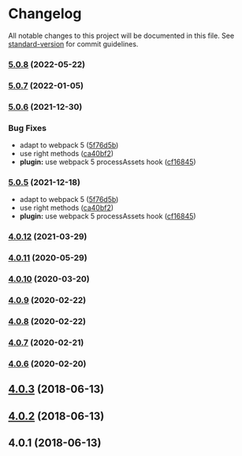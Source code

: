 # Changelog

All notable changes to this project will be documented in this file. See [standard-version](https://github.com/conventional-changelog/standard-version) for commit guidelines.

### [5.0.8](https://github.com/sndyuk/mangle-css-class-webpack-plugin/compare/v5.0.7...v5.0.8) (2022-05-22)

### [5.0.7](https://github.com/sndyuk/mangle-css-class-webpack-plugin/compare/v5.0.6...v5.0.7) (2022-01-05)

### [5.0.6](https://github.com/sndyuk/mangle-css-class-webpack-plugin/compare/v4.0.12...v5.0.6) (2021-12-30)


### Bug Fixes

* adapt to webpack 5 ([5f76d5b](https://github.com/sndyuk/mangle-css-class-webpack-plugin/commit/5f76d5b86abbc667f8b1a04b628cff0dee461e61))
* use right methods ([ca40bf2](https://github.com/sndyuk/mangle-css-class-webpack-plugin/commit/ca40bf25c75cdc197d57e7031b8f99ac0b012a91))
* **plugin:** use webpack 5 processAssets hook ([cf16845](https://github.com/sndyuk/mangle-css-class-webpack-plugin/commit/cf16845d7915ea9ba77d412dc9df63ac8f424c88))

### [5.0.5](https://github.com/sndyuk/mangle-css-class-webpack-plugin/compare/v4.0.12...v5.0.5) (2021-12-18)

* adapt to webpack 5 ([5f76d5b](https://github.com/sndyuk/mangle-css-class-webpack-plugin/commit/5f76d5b86abbc667f8b1a04b628cff0dee461e61))
* use right methods ([ca40bf2](https://github.com/sndyuk/mangle-css-class-webpack-plugin/commit/ca40bf25c75cdc197d57e7031b8f99ac0b012a91))
* **plugin:** use webpack 5 processAssets hook ([cf16845](https://github.com/sndyuk/mangle-css-class-webpack-plugin/commit/cf16845d7915ea9ba77d412dc9df63ac8f424c88))

### [4.0.12](https://github.com/sndyuk/mangle-css-class-webpack-plugin/compare/v4.0.11...v4.0.12) (2021-03-29)

### [4.0.11](https://github.com/sndyuk/mangle-css-class-webpack-plugin/compare/v4.0.10...v4.0.11) (2020-05-29)

### [4.0.10](https://github.com/sndyuk/mangle-css-class-webpack-plugin/compare/v4.0.9...v4.0.10) (2020-03-20)

### [4.0.9](https://github.com/sndyuk/mangle-css-class-webpack-plugin/compare/v4.0.8...v4.0.9) (2020-02-22)

### [4.0.8](https://github.com/sndyuk/mangle-css-class-webpack-plugin/compare/v4.0.7...v4.0.8) (2020-02-22)

### [4.0.7](https://github.com/sndyuk/mangle-css-class-webpack-plugin/compare/v4.0.6...v4.0.7) (2020-02-21)

### [4.0.6](https://github.com/sndyuk/mangle-css-class-webpack-plugin/compare/v4.0.5...v4.0.6) (2020-02-20)

<a name="4.0.3"></a>
## [4.0.3](https://github.com/sndyuk/mangle-css-class-webpack-plugin/compare/v4.0.2...v4.0.3) (2018-06-13)



<a name="4.0.2"></a>
## [4.0.2](https://github.com/sndyuk/mangle-css-class-webpack-plugin/compare/v4.0.1...v4.0.2) (2018-06-13)



<a name="4.0.1"></a>
## 4.0.1 (2018-06-13)